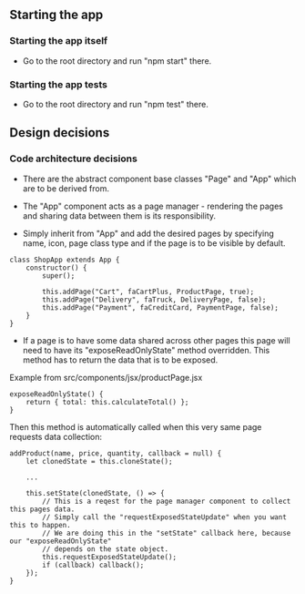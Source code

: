 ## Starting the app

### Starting the app itself
- Go to the root directory and run "npm start" there.

### Starting the app tests

- Go to the root directory and run "npm test" there.

## Design decisions

### Code architecture decisions

- There are the abstract component base classes "Page" and "App" 
which are to be derived from.

- The "App" component acts as a page manager - rendering the pages and
sharing data between them is its responsibility.

- Simply inherit from "App" and add the desired pages by
specifying name, icon, page class type and if the page is to be visible by default.

```
class ShopApp extends App {
    constructor() {
        super();

        this.addPage("Cart", faCartPlus, ProductPage, true);
        this.addPage("Delivery", faTruck, DeliveryPage, false);
        this.addPage("Payment", faCreditCard, PaymentPage, false);
    }
}
```

- If a page is to have some data shared across other pages this page
will need to have its "exposeReadOnlyState" method overridden. This
method has to return the data that is to be exposed.

Example from src/components/jsx/productPage.jsx
```
exposeReadOnlyState() {
	return { total: this.calculateTotal() };
}
```

Then this method is automatically called when this very same page
requests data collection:
```
addProduct(name, price, quantity, callback = null) {
	let clonedState = this.cloneState();
	
	...

	this.setState(clonedState, () => {
		// This is a reqest for the page manager component to collect this pages data.
		// Simply call the "requestExposedStateUpdate" when you want this to happen.
		// We are doing this in the "setState" callback here, because our "exposeReadOnlyState"
		// depends on the state object.
		this.requestExposedStateUpdate();
		if (callback) callback();
	});
}
```